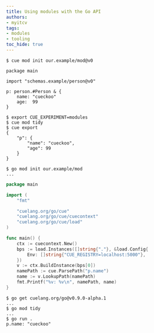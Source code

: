 ```yaml
---
title: Using modules with the Go API
authors:
- myitcv
tags:
- modules
- tooling
toc_hide: true
---
```


```text { title="TERMINAL" codeToCopy="Y3VlIG1vZCBpbml0IG91ci5leGFtcGxlL21vZEB2MA==" }
$ cue mod init our.example/mod@v0
```

```cue { title="main.cue" }
package main

import "schemas.example/person@v0"

p: person.#Person & {
	name: "cueckoo"
	age:  99
}
```

```text { title="TERMINAL" codeToCopy="ZXhwb3J0IENVRV9FWFBFUklNRU5UPW1vZHVsZXMKY3VlIG1vZCB0aWR5CmN1ZSBleHBvcnQ=" }
$ export CUE_EXPERIMENT=modules
$ cue mod tidy
$ cue export
{
    "p": {
        "name": "cueckoo",
        "age": 99
    }
}
```

```text { title="TERMINAL" codeToCopy="Z28gbW9kIGluaXQgb3VyLmV4YW1wbGUvbW9k" }
$ go mod init our.example/mod
...
```

```go { title="main.go" }
package main

import (
	"fmt"

	"cuelang.org/go/cue"
	"cuelang.org/go/cue/cuecontext"
	"cuelang.org/go/cue/load"
)

func main() {
	ctx := cuecontext.New()
	bps := load.Instances([]string{"."}, &load.Config{
		Env: []string{"CUE_REGISTRY=localhost:5000"},
	})
	v := ctx.BuildInstance(bps[0])
	namePath := cue.ParsePath("p.name")
	name := v.LookupPath(namePath)
	fmt.Printf("%v: %v\n", namePath, name)
}
```

```text { title="TERMINAL" codeToCopy="Z28gZ2V0IGN1ZWxhbmcub3JnL2dvQHYwLjkuMC1hbHBoYS4xCmdvIG1vZCB0aWR5CmdvIHJ1biAu" }
$ go get cuelang.org/go@v0.9.0-alpha.1
...
$ go mod tidy
...
$ go run .
p.name: "cueckoo"
```
